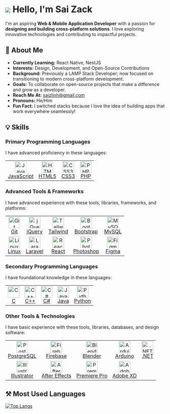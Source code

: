 # ![](https://user-images.githubusercontent.com/18350557/176309783-0785949b-9127-417c-8b55-ab5a4333674e.gif) Hello, I'm Sai Zack  

I'm an aspiring **Web & Mobile Application Developer** with a passion for **designing and building cross-platform solutions**. I love exploring innovative technologies and contributing to impactful projects.

## 🚀 About Me  
- **Currently Learning:** React Native, NestJS  
- **Interests:** Design, Development, and Open-Source Contributions  
- **Background:** Previously a LAMP Stack Developer; now focused on transitioning to modern cross-platform development.  
- **Goals:** To collaborate on open-source projects that make a difference and grow as a developer.  
- **Reach Me At:** [saizlinh@gmail.com](mailto:saizlinh@gmail.com)  
- **Pronouns:** He/Him  
- **Fun Fact:** I switched stacks because I love the idea of building apps that work everywhere seamlessly!  

## 💡 Skills  

### Primary Programming Languages  
I have advanced proficiency in these languages:

<table>
  <tr>
    <td align="center"><a href="https://developer.mozilla.org/en-US/docs/Web/JavaScript"><img src="https://raw.githubusercontent.com/danielcranney/readme-generator/main/public/icons/skills/javascript-colored.svg" width="36" height="36" alt="JavaScript" /><br />JavaScript</a></td>
    <td align="center"><a href="https://developer.mozilla.org/en-US/docs/Glossary/HTML5"><img src="https://raw.githubusercontent.com/danielcranney/readme-generator/main/public/icons/skills/html5-colored.svg" width="36" height="36" alt="HTML5" /><br />HTML5</a></td>
    <td align="center"><a href="https://www.w3.org/TR/CSS/#css"><img src="https://raw.githubusercontent.com/danielcranney/readme-generator/main/public/icons/skills/css3-colored.svg" width="36" height="36" alt="CSS3" /><br />CSS3</a></td>
    <td align="center"><a href="https://www.php.net/"><img src="https://raw.githubusercontent.com/danielcranney/readme-generator/main/public/icons/skills/php-colored.svg" width="36" height="36" alt="PHP" /><br />PHP</a></td>
  </tr>
</table>

### Advanced Tools & Frameworks  
I have advanced experience with these tools, libraries, frameworks, and platforms:

<table>
  <tr>
    <td align="center"><a href="https://git-scm.com/"><img src="https://raw.githubusercontent.com/danielcranney/readme-generator/main/public/icons/skills/git-colored.svg" width="36" height="36" alt="Git" /><br />Git</a></td>
    <td align="center"><a href="https://jquery.com/"><img src="https://raw.githubusercontent.com/danielcranney/readme-generator/main/public/icons/skills/jquery-colored.svg" width="36" height="36" alt="jQuery" /><br />jQuery</a></td>
    <td align="center"><a href="https://tailwindcss.com/"><img src="https://raw.githubusercontent.com/danielcranney/readme-generator/main/public/icons/skills/tailwindcss-colored.svg" width="36" height="36" alt="TailwindCSS" /><br />Tailwind</a></td>
    <td align="center"><a href="https://getbootstrap.com/"><img src="https://raw.githubusercontent.com/danielcranney/readme-generator/main/public/icons/skills/bootstrap-colored.svg" width="36" height="36" alt="Bootstrap" /><br />Bootstrap</a></td>
    <td align="center"><a href="https://www.mysql.com/"><img src="https://raw.githubusercontent.com/danielcranney/readme-generator/main/public/icons/skills/mysql-colored.svg" width="36" height="36" alt="MySQL" /><br />MySQL</a></td>
  </tr>
  <tr>
    <td align="center"><a href="https://www.linux.org"><img src="https://raw.githubusercontent.com/danielcranney/readme-generator/main/public/icons/skills/linux-colored.svg" width="36" height="36" alt="Linux" /><br />Linux</a></td>
    <td align="center"><a href="https://laravel.com/"><img src="https://raw.githubusercontent.com/danielcranney/readme-generator/main/public/icons/skills/laravel-colored.svg" width="36" height="36" alt="Laravel" /><br />Laravel</a></td>
    <td align="center"><a href="https://reactjs.org/"><img src="https://raw.githubusercontent.com/danielcranney/readme-generator/main/public/icons/skills/react-colored.svg" width="36" height="36" alt="React" /><br />React</a></td>
    <td align="center"><a href="https://www.adobe.com/uk/products/photoshop.html"><img src="https://raw.githubusercontent.com/danielcranney/readme-generator/main/public/icons/skills/photoshop-colored.svg" width="36" height="36" alt="Photoshop" /><br />Photoshop</a></td>
    <td align="center"><a href="https://www.figma.com/"><img src="https://raw.githubusercontent.com/danielcranney/readme-generator/main/public/icons/skills/figma-colored.svg" width="36" height="36" alt="Figma" /><br />Figma</a></td>
  </tr>
</table>

### Secondary Programming Languages  
I have foundational knowledge in these languages:

<table>
  <tr>
    <td align="center"><a href="https://docs.microsoft.com/en-us/cpp/?view=msvc-170"><img src="https://raw.githubusercontent.com/danielcranney/readme-generator/main/public/icons/skills/c-colored.svg" width="36" height="36" alt="C" /><br />C</a></td>
    <td align="center"><a href="https://docs.microsoft.com/en-us/cpp/?view=msvc-170"><img src="https://raw.githubusercontent.com/danielcranney/readme-generator/main/public/icons/skills/cplusplus-colored.svg" width="36" height="36" alt="C++" /><br />C++</a></td>
    <td align="center"><a href="https://docs.microsoft.com/en-us/dotnet/csharp/"><img src="https://raw.githubusercontent.com/danielcranney/readme-generator/main/public/icons/skills/csharp-colored.svg" width="36" height="36" alt="C#" /><br />C#</a></td>
    <td align="center"><a href="https://www.oracle.com/java/"><img src="https://raw.githubusercontent.com/danielcranney/readme-generator/main/public/icons/skills/java-colored.svg" width="36" height="36" alt="Java" /><br />Java</a></td>
    <td align="center"><a href="https://www.python.org/"><img src="https://raw.githubusercontent.com/danielcranney/readme-generator/main/public/icons/skills/python-colored.svg" width="36" height="36" alt="Python" /><br />Python</a></td>
  </tr>
</table>

### Other Tools & Technologies  
I have basic experience with these tools, libraries, databases, and design software:

<table>
  <tr>
    <td align="center"><a href="https://www.postgresql.org/"><img src="https://raw.githubusercontent.com/danielcranney/readme-generator/main/public/icons/skills/postgresql-colored.svg" width="36" height="36" alt="PostgreSQL" /><br />PostgreSQL</a></td>
    <td align="center"><a href="https://firebase.google.com/"><img src="https://raw.githubusercontent.com/danielcranney/readme-generator/main/public/icons/skills/firebase-colored.svg" width="36" height="36" alt="Firebase" /><br />Firebase</a></td>
    <td align="center"><a href="https://www.blender.org/"><img src="https://raw.githubusercontent.com/danielcranney/readme-generator/main/public/icons/skills/blender-colored.svg" width="36" height="36" alt="Blender" /><br />Blender</a></td>
    <td align="center"><a href="https://store.arduino.cc/"><img src="https://raw.githubusercontent.com/danielcranney/readme-generator/main/public/icons/skills/arduino-colored.svg" width="36" height="36" alt="Arduino" /><br />Arduino</a></td>
    <td align="center"><a href="https://dotnet.microsoft.com/en-us/"><img src="https://raw.githubusercontent.com/danielcranney/readme-generator/main/public/icons/skills/dot-net-colored.svg" width="36" height="36" alt=".NET" /><br />.NET</a></td>
  </tr>
  <tr>
    <td align="center"><a href="https://www.adobe.com/uk/products/illustrator.html"><img src="https://raw.githubusercontent.com/danielcranney/readme-generator/main/public/icons/skills/illustrator-colored.svg" width="36" height="36" alt="Illustrator" /><br />Illustrator</a></td>
    <td align="center"><a href="https://www.adobe.com/uk/products/aftereffects.html"><img src="https://raw.githubusercontent.com/danielcranney/readme-generator/main/public/icons/skills/aftereffects-colored.svg" width="36" height="36" alt="After Effects" /><br />After Effects</a></td>
    <td align="center"><a href="https://www.adobe.com/uk/products/premiere.html"><img src="https://raw.githubusercontent.com/danielcranney/readme-generator/main/public/icons/skills/premierepro-colored.svg" width="36" height="36" alt="Premiere Pro" /><br />Premiere Pro</a></td>
    <td align="center"><a href="https://www.adobe.com/uk/products/xd.html"><img src="https://raw.githubusercontent.com/danielcranney/readme-generator/main/public/icons/skills/xd-colored.svg" width="36" height="36" alt="Adobe XD" /><br />Adobe XD</a></td>
  </tr>
</table>

## ⚒️ Most Used Languages  

[![Top Langs](https://github-readme-stats.vercel.app/api/top-langs/?username=sai-zack-dev&layout=donut&theme=merko)](https://github.com/sai-zack-dev/github-readme-stats)
<!---
sai-zack-dev/sai-zack-dev is a ✨ special ✨ repository because its `README.md` (this file) appears on your GitHub profile.
You can click the Preview link to take a look at your changes.
--->
